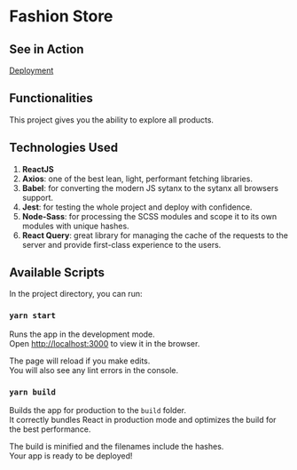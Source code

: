 # Fashion Store

## See in Action

[Deployment](https://fashion-store-neon.vercel.app)

## Functionalities

This project gives you the ability to explore all products.

## Technologies Used

1. **ReactJS**
2. **Axios**: one of the best lean, light, performant fetching libraries.
3. **Babel**: for converting the modern JS sytanx to the sytanx all browsers support.
4. **Jest**: for testing the whole project and deploy with confidence.
5. **Node-Sass**: for processing the SCSS modules and scope it to its own modules with unique hashes.
6. **React Query**: great library for managing the cache of the requests to the server and provide first-class experience to the users.


## Available Scripts

In the project directory, you can run:

### `yarn start`

Runs the app in the development mode.\
Open [http://localhost:3000](http://localhost:3000) to view it in the browser.

The page will reload if you make edits.\
You will also see any lint errors in the console.

### `yarn build`

Builds the app for production to the `build` folder.\
It correctly bundles React in production mode and optimizes the build for the best performance.

The build is minified and the filenames include the hashes.\
Your app is ready to be deployed!
